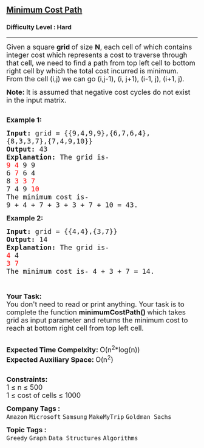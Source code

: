 <h2><a href="https://www.geeksforgeeks.org/problems/minimum-cost-path3833/1?page=2&sprint=93d672753b74440c7427214c8ebf866d&sortBy=submissions">Minimum Cost Path</a></h2><h3>Difficulty Level : Hard</h3><hr><div class="problems_problem_content__Xm_eO"><p><span style="font-size: 18px;">Given a square <strong>grid </strong>of size <strong>N</strong>, each cell of which contains integer cost which represents a cost to traverse through that cell, we need to find a path from top left cell to bottom right cell by which the total cost incurred is minimum.<br>From the cell (i,j) we can go (i,j-1), (i, j+1), (i-1, j), (i+1, j).&nbsp;</span></p>
<p><span style="font-size: 18px;"><strong>Note:&nbsp;</strong>It is assumed that negative cost cycles do not exist in the input matrix.</span><br>&nbsp;</p>
<p><span style="font-size: 18px;"><strong>Example 1:</strong></span></p>
<pre><span style="font-size: 18px;"><strong>Input: </strong>grid = {{9,4,9,9},{6,7,6,4},
{8,3,3,7},{7,4,9,10}}
<strong>Output: </strong>43
<strong>Explanation: </strong>The grid is-
<span style="color: #ff0000;">9 4 </span>9 9
6 <span style="color: #ff0000;">7 </span>6 4
8 <span style="color: #ff0000;">3 3 7</span>
7 4 9 <span style="color: #ff0000;">10</span>
The minimum cost is-
9 + 4 + 7 + 3 + 3 + 7 + 10 = 43.</span>
</pre>
<p><span style="font-size: 18px;"><strong>Example 2:</strong></span></p>
<pre><span style="font-size: 18px;"><strong>Input: </strong>grid = {{4,4},{3,7}}
<strong>Output: </strong>14
<strong>Explanation: </strong>The grid is-
<span style="color: #ff0000;">4 </span>4
<span style="color: #ff0000;">3 7
</span>The minimum cost is- 4 + 3 + 7 = 14.</span>
</pre>
<p>&nbsp;</p>
<p><span style="font-size: 18px;"><strong>Your Task:</strong><br>You don't need to read or print anything. Your task is to complete the function&nbsp;<strong>minimumCostPath()&nbsp;</strong>which takes grid as input parameter and returns the minimum cost to reach at bottom right cell from top left cell.</span><br>&nbsp;</p>
<p><span style="font-size: 18px;"><strong>Expected Time Compelxity:&nbsp;</strong>O(n<sup>2</sup>*log(n))<br><strong>Expected Auxiliary Space: </strong>O(n<sup>2</sup>)&nbsp;</span><br>&nbsp;</p>
<p><strong><span style="font-size: 18px;">Constraints:</span></strong><br><span style="font-size: 18px;">1 ≤ n ≤ 500<br>1 ≤ cost of cells ≤ 1000</span></p></div><p><span style=font-size:18px><strong>Company Tags : </strong><br><code>Amazon</code>&nbsp;<code>Microsoft</code>&nbsp;<code>Samsung</code>&nbsp;<code>MakeMyTrip</code>&nbsp;<code>Goldman Sachs</code>&nbsp;<br><p><span style=font-size:18px><strong>Topic Tags : </strong><br><code>Greedy</code>&nbsp;<code>Graph</code>&nbsp;<code>Data Structures</code>&nbsp;<code>Algorithms</code>&nbsp;